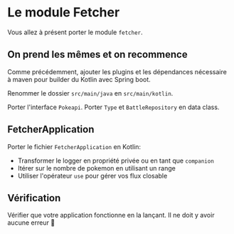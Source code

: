 # Le module Fetcher

Vous allez à présent porter le module `fetcher`.

## On prend les mêmes et on recommence

Comme précédemment, ajouter les plugins et les dépendances nécessaire à maven pour builder du Kotlin avec Spring boot.

Renommer le dossier `src/main/java` en `src/main/kotlin`.

Porter l'interface `Pokeapi`.
Porter `Type` et `BattleRepository` en data class.

## FetcherApplication

Porter le fichier `FetcherApplication` en Kotlin:
- Transformer le logger en propriété privée ou en tant que `companion`
- Itérer sur le nombre de pokemon en utilisant un range
- Utiliser l'opérateur `use` pour gérer vos flux closable

## Vérification

Vérifier que votre application fonctionne en la lançant. Il ne doit y avoir aucune erreur :pray:

